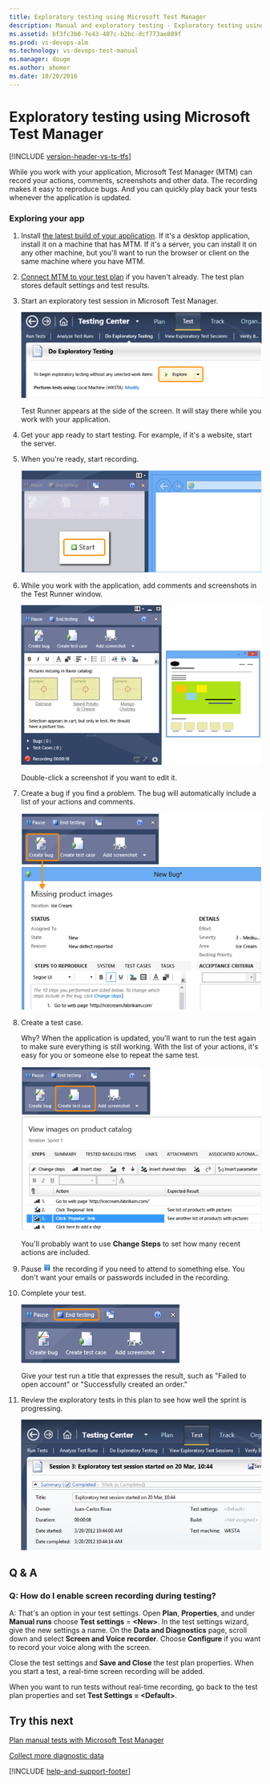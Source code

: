 ```yaml
---
title: Exploratory testing using Microsoft Test Manager
description: Manual and exploratory testing - Exploratory testing using Microsoft Test Manager
ms.assetid: bf3fc3b0-7e43-407c-b2bc-dcf773ae889f
ms.prod: vs-devops-alm
ms.technology: vs-devops-test-manual
ms.manager: douge
ms.author: ahomer
ms.date: 10/20/2016
---
```


# Exploratory testing using Microsoft Test Manager

[!INCLUDE [version-header-vs-ts-tfs](../../_shared/version-header-vs-ts-tfs.md)] 

While you work with your application, Microsoft Test Manager (MTM) can record your actions, comments, screenshots and other data. The recording makes it easy to reproduce bugs. And you can quickly play back your tests whenever the application is updated.  
  
### Exploring your app  
  
1. Install [the latest build of your application](../../../build/apps/index.md). If it's a desktop application, install it on a machine that has MTM. If it's a server, you can install it on any other machine, but you'll want to run the browser or client on the same machine where you have MTM.  
  
1. [Connect MTM to your test plan](connect-microsoft-test-manager-to-your-team-project-and-test-plan.md) if you haven't already. The test plan stores default settings and test results.  
  
1. Start an exploratory test session in Microsoft Test Manager.  
  
   ![Starting exploratory testing](_img/exploratory-testing-using-microsoft-test-manager/almp_t_explore01.png)  
  
   Test Runner appears at the side of the screen. It will stay there while you work with your application.  
  
1. Get your app ready to start testing. For example, if it's a website, start the server.  
  
1. When you're ready, start recording.  
  
   ![Test Runner highlighting Start button](_img/exploratory-testing-using-microsoft-test-manager/almp_t_explore02a.png)  
  
1. While you work with the application, add comments and screenshots in the Test Runner window.  
  
   ![Record your comments and actions while exploring](_img/exploratory-testing-using-microsoft-test-manager/almp_t_explore110.png)  
  
   Double-click a screenshot if you want to edit it.  
  
1. Create a bug if you find a problem. The bug will automatically include a list of your actions and comments.  
  
   ![Bug automatically includes repro steps](_img/exploratory-testing-using-microsoft-test-manager/almp_t_explore112.png)  
  
1. Create a test case.  
  
   Why? When the application is updated, you'll want to run the test again to make sure everything is still working. With the list of your actions, it's easy for you or someone else to repeat the same test.  
 
   ![Create a test case from your action recording](_img/exploratory-testing-using-microsoft-test-manager/almp_t_explore113.png)  
  
   You'll probably want to use **Change Steps** to set how many recent actions are included.  
  
1. Pause ![Pause recording](_img/exploratory-testing-using-microsoft-test-manager/almp_t_pausebutton.png) the recording if you need to attend to something else. You don't want your emails or passwords included in the recording.  
  
1. Complete your test.  
  
   ![Pausing and completing your recording](_img/exploratory-testing-using-microsoft-test-manager/almp_t_explore114.png)  
  
   Give your test run a title that expresses the result, such as "Failed to open account" or "Successfully created an order."  
  
1. Review the exploratory tests in this plan to see how well the sprint is progressing.  
  
   ![Summary of the exploratory test session](_img/exploratory-testing-using-microsoft-test-manager/almp_t_explore14.png)  
  
## Q & A  
  
### Q: How do I enable screen recording during testing?  

A: That's an option in your test settings. Open **Plan**, **Properties**, and under **Manual runs** choose **Test settings** = **&lt;New&gt;**.
In the test settings wizard, give the new settings a name. On the **Data and Diagnostics** page, scroll down and select **Screen and Voice recorder**.
Choose **Configure** if you want to record your voice along with the screen.  
  
 Close the test settings and **Save and Close** the test plan properties. When you start a test, a real-time screen recording will be added.  
  
 When you want to run tests without real-time recording, go back to the test plan properties and set **Test Settings = &lt;Default&gt;**.  
  
## Try this next  
  
[Plan manual tests with Microsoft Test Manager](plan-manual-tests-with-microsoft-test-manager.md)  
  
[Collect more diagnostic data](collect-more-diagnostic-data-in-manual-tests.md)  
  
[!INCLUDE [help-and-support-footer](../../_shared/help-and-support-footer.md)] 
